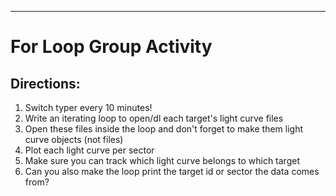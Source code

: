 <hr>

# For Loop Group Activity


## Directions:
1. Switch typer every 10 minutes!
2. Write an iterating loop to open/dl each target's light curve files
3. Open these files inside the loop and don't forget to make them light curve objects (not files)
4. Plot each light curve per sector
5. Make sure you can track which light curve belongs to which target
6. Can you also make the loop print the target id or sector the data comes from?



	